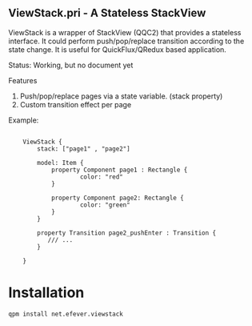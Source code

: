 ViewStack.pri - A Stateless StackView 
------------------------------------

ViewStack is a wrapper of StackView (QQC2) that provides a stateless interface. It could perform push/pop/replace transition according to the state change. It is useful for QuickFlux/QRedux based application.

Status: Working, but no document yet

Features

 1. Push/pop/replace pages via a state variable. (stack property)
 1. Custom transition effect per page

Example:
```

    ViewStack {
        stack: ["page1" , "page2"]

        model: Item {
            property Component page1 : Rectangle {
                    color: "red"
            }

            property Component page2: Rectangle {
                    color: "green"
            }
        }
        
        property Transition page2_pushEnter : Transition {
           /// ...
        }

    }

```

Installation
============

	qpm install net.efever.viewstack
